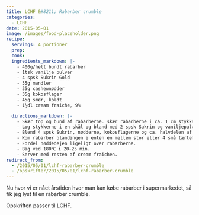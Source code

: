 ```yaml
---
title: LCHF &#8211; Rabarber crumble
categories:
  - LCHF
date: 2015-05-01
image: /images/food-placeholder.png
recipe:
  servings: 4 portioner
  prep:
  cook:
  ingredients_markdown: |-
    - 400g/helt bundt rabarber
    - 1tsk vanilje pulver
    - 4 spsk Sukrin Gold
    - 35g mandler
    - 35g cashewnødder
    - 35g kokosflager
    - 45g smør, koldt
    - 1½dl cream fraiche, 9%

  directions_markdown: |-
    - Skær top og bund af rabarberne. skær rabarberne i ca. 1 cm stykker.
    - Læg stykkerne i en skål og bland med 2 spsk Sukrin og vaniljepulveret.
    - Blend 4 spsk Sukrin, nødderne, kokosflagerne og ca. halvdelen af cream fraichen sammen med smør til det bliver en fin dej.
    - Kom rabarber blandingen i enten én mellem stor eller 4 små tærteforme.
    - Fordel nøddedejen ligeligt over rabarberne.
    - Bag ved 180℃ i 20-25 min.
    - Server med resten af cream fraichen.
redirect_from:
  - /2015/05/01/lchf-rabarber-crumble
  - /opskrifter/2015/05/01/lchf-rabarber-crumble
---
```


Nu hvor vi er nået årstiden hvor man kan købe rabarber i supermarkedet, så fik jeg lyst til en rabarber crumble.

Opskriften passer til LCHF.
